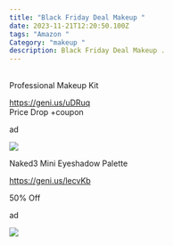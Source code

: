 ```yaml
---
title: "Black Friday Deal Makeup "
date: 2023-11-21T12:20:50.100Z
tags: "Amazon "
Category: "makeup "
description: Black Friday Deal Makeup .
---
```

<!--StartFragment-->

\
Professional Makeup Kit 

https://geni.us/uDRuq  \
P﻿rice Drop +coupon 

a﻿d 

![](https://m.media-amazon.com/images/I/81lwB2RXQ6L._SL1500_.jpg)



<!--StartFragment-->

Naked3 Mini Eyeshadow Palette

https://geni.us/lecvKb 

5﻿0% Off 

a﻿d 

![](https://m.media-amazon.com/images/I/81-8kyUlQAL._SL1500_.jpg)

<!--EndFragment-->